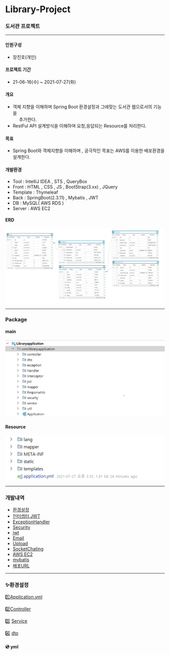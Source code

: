 
# Library-Project			  
### 도서관 프로젝트
***
#### 인원구성
- 장진호(개인)
#### 프로젝트 기간
- 21-06-16(수)  ~  2021-07-27(화)
#### 개요
- 객체 지향을 이해하며 Spring Boot 환경설정과 그에맞는 도서관 웹으로서의 기능을<br>
  &nbsp;&nbsp;&nbsp;&nbsp; 추가한다.</li>
- RestFul API 설계방식을 이해하며 요청,응답되는 Resource를 처리한다.
#### 목표
- Spring Boot와 객체지향을 이해하며 ,
  궁극적인 목표는 AWS를 이용한 배포환경을 설계한다.
#### 개발환경
- Tool : IntelliJ IDEA , STS , QueryBox
- Front : HTML , CSS , JS , BootStrap(3.xx) , JQuery
- Template : Thymeleaf
- Back : SpringBoot(2.3.11) , Mybatis , JWT
- DB : MySQL( AWS RDS )
- Server : AWS EC2
#### ERD
![img.png](img.png)
***
### Package
#### main
![img_2.png](img_2.png)
#### Resource
![img_3.png](img_3.png)
***
### 개발내역
- [환경설정](#환경설정)
- [인터셉터,JWT](#인터셉터,JWT)
- [ExceptionHandler](#ExceptionHandler)
- [Security](#Security)
- [jwt](#jwt)
- [Email](#Email)
- [Upload](#Upload)
- [SocketChating](#SocketChating)
- [AWS EC2](#EC2)
- [mybatis](#mybatis)
- [배포URL](#URL)
***
### ✨환경설정
:one:[Application.yml](#yml)

:two:[Controller](#controller)

:three: [Service](#service)

:four: [dto](#dto)


#### :cd: yml

